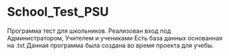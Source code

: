 # School_Test_PSU
Программа тест для школьников. 
Реализован вход под Администратором, Учителем и учениками
Есть база данных основанная на .txt
Данная программа была создана во время проекта для учебы.
